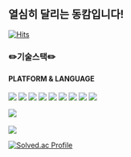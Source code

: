 ## 열심히 달리는 동캄입니다!

[![Hits](https://hits.seeyoufarm.com/api/count/incr/badge.svg?url=https%3A%2F%2Fgithub.com%2Fdongkam5&count_bg=%2379C83D&title_bg=%23555555&icon=&icon_color=%23E7E7E7&title=hits&edge_flat=false)](https://hits.seeyoufarm.com)

### ✏️기술스택✏️

#### PLATFORM & LANGUAGE
<img src="https://img.shields.io/badge/Python-3776AB?style=flat&logo=Python&logoColor=white"/>
<img src="https://img.shields.io/badge/Java-007396?style=flat&logo=Java&logoColor=white"/>
<img src="https://img.shields.io/badge/C-A8B9CC?style=flat&logo=C&logoColor=white"/>
<img src="https://img.shields.io/badge/HTML5-E34F26?style=flat&logo=HTML5&logoColor=white"/>
<img src="https://img.shields.io/badge/CSS3-1572B6?style=flat&logo=CSS3&logoColor=white"/>
<img src="https://img.shields.io/badge/JavaScript-F7DF1E?style=flat&logo=JavaScript&logoColor=white"/>
<img src="https://img.shields.io/badge/React-61DAFB?style=flat&logo=React&logoColor=white"/>
<img src="https://img.shields.io/badge/MYSQL-4479A1?style=flat&logo=MYSQL&logoColor=white"/>
<img src="https://img.shields.io/badge/PostgreSQL-4169E1?style=flat&logo=PostgreSQL&logoColor=white"/>
<br>

<img src="https://github-readme-stats.vercel.app/api/top-langs/?username=dongkam5&layout=compact"><br><br>
<img src="https://github-readme-stats.vercel.app/api?username=dongkam5&show_icons=true">

[![Solved.ac Profile](http://mazassumnida.wtf/api/v2/generate_badge?boj=dongkam)](https://solved.ac/dongkam/)



